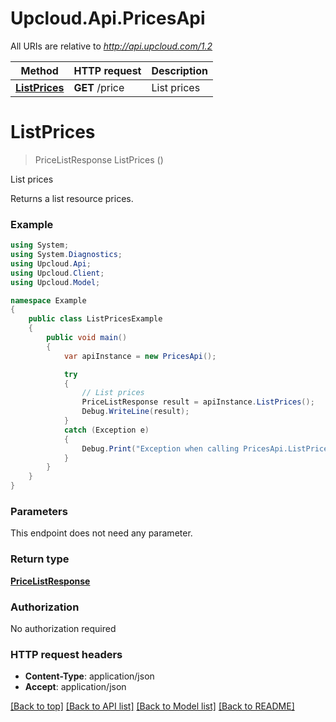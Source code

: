 # Upcloud.Api.PricesApi

All URIs are relative to *http://api.upcloud.com/1.2*

Method | HTTP request | Description
------------- | ------------- | -------------
[**ListPrices**](PricesApi.md#listprices) | **GET** /price | List prices


<a name="listprices"></a>
# **ListPrices**
> PriceListResponse ListPrices ()

List prices

Returns a list resource prices.

### Example
```csharp
using System;
using System.Diagnostics;
using Upcloud.Api;
using Upcloud.Client;
using Upcloud.Model;

namespace Example
{
    public class ListPricesExample
    {
        public void main()
        {
            var apiInstance = new PricesApi();

            try
            {
                // List prices
                PriceListResponse result = apiInstance.ListPrices();
                Debug.WriteLine(result);
            }
            catch (Exception e)
            {
                Debug.Print("Exception when calling PricesApi.ListPrices: " + e.Message );
            }
        }
    }
}
```

### Parameters
This endpoint does not need any parameter.

### Return type

[**PriceListResponse**](PriceListResponse.md)

### Authorization

No authorization required

### HTTP request headers

 - **Content-Type**: application/json
 - **Accept**: application/json

[[Back to top]](#) [[Back to API list]](../README.md#documentation-for-api-endpoints) [[Back to Model list]](../README.md#documentation-for-models) [[Back to README]](../README.md)

